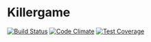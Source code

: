 # Killergame

[![Build Status](https://semaphoreci.com/api/v1/aceweston/killergame/branches/master/shields_badge.svg)](https://semaphoreci.com/aceweston/killergame)
[![Code Climate](https://codeclimate.com/github/antonwestman/killergame/badges/gpa.svg)](https://codeclimate.com/github/antonwestman/killergame)
[![Test Coverage](https://codeclimate.com/github/antonwestman/killergame/badges/coverage.svg)](https://codeclimate.com/github/antonwestman/killergame/coverage)
